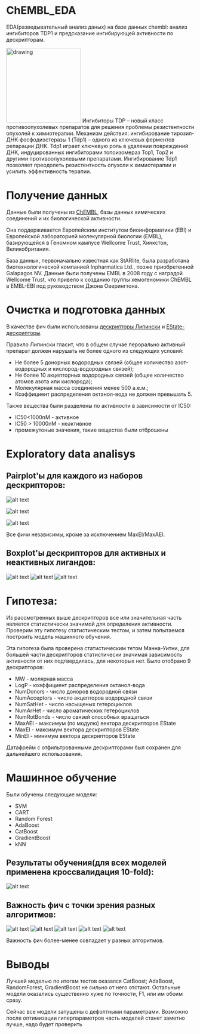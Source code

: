 # ChEMBL_EDA

EDA(разведывательный анализ даных) на базе данных chembl: анализ ингибиторов TDP1 и предсказание 
ингибирующей активности по дескрипторам.



<img src="https://upload.wikimedia.org/wikipedia/commons/a/a1/Protein_TDP1_PDB_1jy1.png" alt="drawing" width="200"/>
Ингибиторы TDP – новый класс противоопухолевых препаратов для решения проблемы резистентности опухолей к химиотерапии.
Механизм действия: ингибирование тирозил-ДНК-фосфодиэстеразы 1 (Tdp1) – одного из ключевых ферментов репарации ДНК. 
Tdp1 играет ключевую роль в удалении повреждений ДНК, индуцированных ингибиторами топоизомераз Top1, Top2 и другими 
противоопухолевыми препаратами. Ингибирование Tdp1 позволяет преодолеть резистентность опухоли к химиотерапии и 
усилить эффективность терапии.

# Получение данных

Данные были получены из [ChEMBL](https://www.ebi.ac.uk/chembl/), базы данных химических соединений и их 
биологической активности.

Она поддерживается Европейским институтом биоинформатики (EBI) и Европейской лабораторией молекулярной биологии 
(EMBL), базирующейся в Геномном кампусе Wellcome Trust, Хинкстон, Великобритания.

База данных, первоначально известная как StARlite, была разработана биотехнологической компанией Inpharmatica Ltd., 
позже приобретенной Galapagos NV. Данные были получены EMBL в 2008 году с наградой Wellcome Trust, что привело 
к созданию группы хемогеномики ChEMBL в EMBL-EBI под руководством Джона Оверингтона.

# Очистка и подготовка данных

В качестве фич были использованы [дескрипторы Липински](https://ru.wikipedia.org/wiki/%D0%9F%D1%80%D0%B0%D0%B2%D0%B8%D0%BB%D0%BE_%D0%9B%D0%B8%D0%BF%D0%B8%D0%BD%D1%81%D0%BA%D0%BE%D0%B3%D0%BE) и [EState-дескрипторы](https://sci-hub.yncjkj.com/10.1021/ci00001a012).

Правило Липински гласит, что в общем случае перорально активный препарат должен нарушать не более одного из 
следующих условий:

- Не более 5 донорных водородных связей (общее количество азот-водородных и кислород-водородных связей);
- Не более 10 акцепторных водородных связей (общее количество атомов азота или кислорода);
- Молекулярная масса соединения менее 500 a.e.м.;
- Коэффициент распределения октанол-вода не должен превышать 5.

Также вещества были разделены по активности в зависимости от IC50:
- IC50<1000nM -   активное
- IC50 > 10000nM - неактивное
- промежутоные значения, такие вещества были отброшены

# Exploratory data analisys

## Pairplot'ы для каждого из наборов дескрипторов:

![alt text](https://github.com/SomeAnonimCoder/ChEMBL_EDA/raw/master/imgs/PairplotLip.png)

![alt text](https://github.com/SomeAnonimCoder/ChEMBL_EDA/raw/master/imgs/PairplotStruct.png)

![alt text](https://github.com/SomeAnonimCoder/ChEMBL_EDA/raw/master/imgs/PairplotEState.png)

Все фичи независимы, кроме  за исключением MaxEI/MaxAEI.
## Boxplot'ы дескрипторов для активных и неактивных лигандов:

![alt text](https://github.com/SomeAnonimCoder/ChEMBL_EDA/raw/master/imgs/BoxplotLip.png)
![alt text](https://github.com/SomeAnonimCoder/ChEMBL_EDA/raw/master/imgs/BoxplotStruct.png)
![alt text](https://github.com/SomeAnonimCoder/ChEMBL_EDA/raw/master/imgs/BoxplotEState.png)

# Гипотеза:
Из рассмотренных выше дескрипторов все или значительная часть является статистически значимой для определения 
активности. Проверим эту гипотезу статистическим тестом, и затем попытаемся построить модель машинного обучения.

Эта гипотеза была проверена статистическим тетом Манна-Уитни, для большей части дескрипторов статистически значимая 
зависимость активности от них подтвердилась, для некоторых нет. Было отобрано 9 дескрипторов:
- MW - молярная масса
- LogP - коэффициент распределения октанол-вода
- NumDonors - число доноров водородной связи
- NumAcceptors - число акцепторов водородной связи
- NumSatHet - число насыщеных гетероциклов
- NumArHet - число ароматических гетероциклов
- NumRotBonds - число связей способных вращаться
- MaxAEI - максимум (по модулю) вектора дескрипторов EState
- MaxEI - максимум вектора дескрипторов EState
- MinEI - минимум вектора дескрипторов EState

Датафрейм с отфильтрованными дескрипторами был сохранен для дальнейшего использования.

# Машинное обучение

Были обучены следующие модели:
- SVM
- CART
- Random Forest
- AdaBoost
- CatBoost
- GradientBoost
- kNN

## Результаты обучения(для всех моделей применена кроссвалидация 10-fold):
![alt text](https://github.com/SomeAnonimCoder/ChEMBL_EDA/raw/master/imgs/Results.png)


## Важность фич с точки зрения разных алгоритмов:
![alt text](https://github.com/SomeAnonimCoder/ChEMBL_EDA/raw/master/imgs/CatBoost_feature_imp.png)
![alt text](https://github.com/SomeAnonimCoder/ChEMBL_EDA/raw/master/imgs/AdaBoost_feature_imp.png)
![alt text](https://github.com/SomeAnonimCoder/ChEMBL_EDA/raw/master/imgs/GradientBoost_feature_imp.png)
![alt text](https://github.com/SomeAnonimCoder/ChEMBL_EDA/raw/master/imgs/CART_feature_imp.png)
![alt text](https://github.com/SomeAnonimCoder/ChEMBL_EDA/raw/master/imgs/RandomForest_feature_imp.png)

Важность фич более-менее совпадает у разных алгоритмов.



# Выводы
Лучшей моделью по итогам тестов оказался CatBoost; AdaBoost, RandomForest, GradientBoost не сильно от него 
отстают. Остальные модели оказались существенно хуже по точности, F1, или им обоим сразу.

Сейчас все модели запущены с дефолтными параметрами. Возможно после оптимизации гиперпараметров часть моделей 
станет заметно лучше, надо будет проверить
